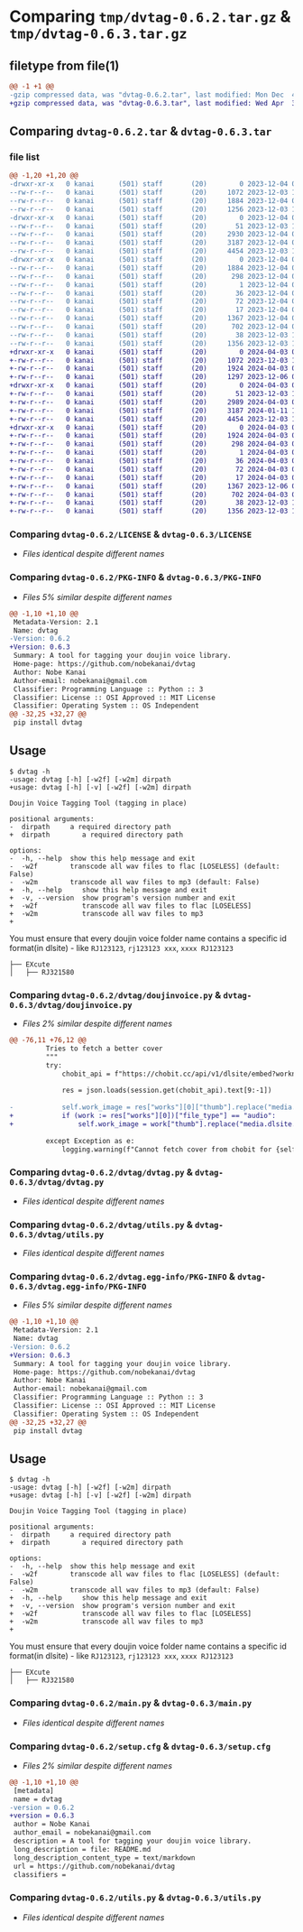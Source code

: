 # Comparing `tmp/dvtag-0.6.2.tar.gz` & `tmp/dvtag-0.6.3.tar.gz`

## filetype from file(1)

```diff
@@ -1 +1 @@
-gzip compressed data, was "dvtag-0.6.2.tar", last modified: Mon Dec  4 08:24:02 2023, max compression
+gzip compressed data, was "dvtag-0.6.3.tar", last modified: Wed Apr  3 08:02:37 2024, max compression
```

## Comparing `dvtag-0.6.2.tar` & `dvtag-0.6.3.tar`

### file list

```diff
@@ -1,20 +1,20 @@
-drwxr-xr-x   0 kanai      (501) staff       (20)        0 2023-12-04 08:24:02.325985 dvtag-0.6.2/
--rw-r--r--   0 kanai      (501) staff       (20)     1072 2023-12-03 11:13:02.000000 dvtag-0.6.2/LICENSE
--rw-r--r--   0 kanai      (501) staff       (20)     1884 2023-12-04 08:24:02.325925 dvtag-0.6.2/PKG-INFO
--rw-r--r--   0 kanai      (501) staff       (20)     1256 2023-12-03 11:13:02.000000 dvtag-0.6.2/README.md
-drwxr-xr-x   0 kanai      (501) staff       (20)        0 2023-12-04 08:24:02.324589 dvtag-0.6.2/dvtag/
--rw-r--r--   0 kanai      (501) staff       (20)       51 2023-12-03 11:13:02.000000 dvtag-0.6.2/dvtag/__init__.py
--rw-r--r--   0 kanai      (501) staff       (20)     2930 2023-12-04 08:22:21.000000 dvtag-0.6.2/dvtag/doujinvoice.py
--rw-r--r--   0 kanai      (501) staff       (20)     3187 2023-12-04 08:23:29.000000 dvtag-0.6.2/dvtag/dvtag.py
--rw-r--r--   0 kanai      (501) staff       (20)     4454 2023-12-03 11:13:02.000000 dvtag-0.6.2/dvtag/utils.py
-drwxr-xr-x   0 kanai      (501) staff       (20)        0 2023-12-04 08:24:02.325667 dvtag-0.6.2/dvtag.egg-info/
--rw-r--r--   0 kanai      (501) staff       (20)     1884 2023-12-04 08:24:02.000000 dvtag-0.6.2/dvtag.egg-info/PKG-INFO
--rw-r--r--   0 kanai      (501) staff       (20)      298 2023-12-04 08:24:02.000000 dvtag-0.6.2/dvtag.egg-info/SOURCES.txt
--rw-r--r--   0 kanai      (501) staff       (20)        1 2023-12-04 08:24:02.000000 dvtag-0.6.2/dvtag.egg-info/dependency_links.txt
--rw-r--r--   0 kanai      (501) staff       (20)       36 2023-12-04 08:24:02.000000 dvtag-0.6.2/dvtag.egg-info/entry_points.txt
--rw-r--r--   0 kanai      (501) staff       (20)       72 2023-12-04 08:24:02.000000 dvtag-0.6.2/dvtag.egg-info/requires.txt
--rw-r--r--   0 kanai      (501) staff       (20)       17 2023-12-04 08:24:02.000000 dvtag-0.6.2/dvtag.egg-info/top_level.txt
--rw-r--r--   0 kanai      (501) staff       (20)     1367 2023-12-04 05:18:49.000000 dvtag-0.6.2/main.py
--rw-r--r--   0 kanai      (501) staff       (20)      702 2023-12-04 08:24:02.326256 dvtag-0.6.2/setup.cfg
--rw-r--r--   0 kanai      (501) staff       (20)       38 2023-12-03 11:13:02.000000 dvtag-0.6.2/setup.py
--rw-r--r--   0 kanai      (501) staff       (20)     1356 2023-12-03 11:13:02.000000 dvtag-0.6.2/utils.py
+drwxr-xr-x   0 kanai      (501) staff       (20)        0 2024-04-03 08:02:37.801984 dvtag-0.6.3/
+-rw-r--r--   0 kanai      (501) staff       (20)     1072 2023-12-03 11:13:02.000000 dvtag-0.6.3/LICENSE
+-rw-r--r--   0 kanai      (501) staff       (20)     1924 2024-04-03 08:02:37.801927 dvtag-0.6.3/PKG-INFO
+-rw-r--r--   0 kanai      (501) staff       (20)     1297 2023-12-06 05:23:19.000000 dvtag-0.6.3/README.md
+drwxr-xr-x   0 kanai      (501) staff       (20)        0 2024-04-03 08:02:37.800691 dvtag-0.6.3/dvtag/
+-rw-r--r--   0 kanai      (501) staff       (20)       51 2023-12-03 11:13:02.000000 dvtag-0.6.3/dvtag/__init__.py
+-rw-r--r--   0 kanai      (501) staff       (20)     2989 2024-04-03 07:49:47.000000 dvtag-0.6.3/dvtag/doujinvoice.py
+-rw-r--r--   0 kanai      (501) staff       (20)     3187 2024-01-11 10:56:35.000000 dvtag-0.6.3/dvtag/dvtag.py
+-rw-r--r--   0 kanai      (501) staff       (20)     4454 2023-12-03 11:13:02.000000 dvtag-0.6.3/dvtag/utils.py
+drwxr-xr-x   0 kanai      (501) staff       (20)        0 2024-04-03 08:02:37.801717 dvtag-0.6.3/dvtag.egg-info/
+-rw-r--r--   0 kanai      (501) staff       (20)     1924 2024-04-03 08:02:37.000000 dvtag-0.6.3/dvtag.egg-info/PKG-INFO
+-rw-r--r--   0 kanai      (501) staff       (20)      298 2024-04-03 08:02:37.000000 dvtag-0.6.3/dvtag.egg-info/SOURCES.txt
+-rw-r--r--   0 kanai      (501) staff       (20)        1 2024-04-03 08:02:37.000000 dvtag-0.6.3/dvtag.egg-info/dependency_links.txt
+-rw-r--r--   0 kanai      (501) staff       (20)       36 2024-04-03 08:02:37.000000 dvtag-0.6.3/dvtag.egg-info/entry_points.txt
+-rw-r--r--   0 kanai      (501) staff       (20)       72 2024-04-03 08:02:37.000000 dvtag-0.6.3/dvtag.egg-info/requires.txt
+-rw-r--r--   0 kanai      (501) staff       (20)       17 2024-04-03 08:02:37.000000 dvtag-0.6.3/dvtag.egg-info/top_level.txt
+-rw-r--r--   0 kanai      (501) staff       (20)     1367 2023-12-06 05:19:55.000000 dvtag-0.6.3/main.py
+-rw-r--r--   0 kanai      (501) staff       (20)      702 2024-04-03 08:02:37.802202 dvtag-0.6.3/setup.cfg
+-rw-r--r--   0 kanai      (501) staff       (20)       38 2023-12-03 11:13:02.000000 dvtag-0.6.3/setup.py
+-rw-r--r--   0 kanai      (501) staff       (20)     1356 2023-12-03 11:13:02.000000 dvtag-0.6.3/utils.py
```

### Comparing `dvtag-0.6.2/LICENSE` & `dvtag-0.6.3/LICENSE`

 * *Files identical despite different names*

### Comparing `dvtag-0.6.2/PKG-INFO` & `dvtag-0.6.3/PKG-INFO`

 * *Files 5% similar despite different names*

```diff
@@ -1,10 +1,10 @@
 Metadata-Version: 2.1
 Name: dvtag
-Version: 0.6.2
+Version: 0.6.3
 Summary: A tool for tagging your doujin voice library.
 Home-page: https://github.com/nobekanai/dvtag
 Author: Nobe Kanai
 Author-email: nobekanai@gmail.com
 Classifier: Programming Language :: Python :: 3
 Classifier: License :: OSI Approved :: MIT License
 Classifier: Operating System :: OS Independent
@@ -32,25 +32,27 @@
 pip install dvtag
 ```
 
 ## Usage
 
 ```
 $ dvtag -h
-usage: dvtag [-h] [-w2f] [-w2m] dirpath
+usage: dvtag [-h] [-v] [-w2f] [-w2m] dirpath
 
 Doujin Voice Tagging Tool (tagging in place)
 
 positional arguments:
-  dirpath     a required directory path
+  dirpath        a required directory path
 
 options:
-  -h, --help  show this help message and exit
-  -w2f        transcode all wav files to flac [LOSELESS] (default: False)
-  -w2m        transcode all wav files to mp3 (default: False)
+  -h, --help     show this help message and exit
+  -v, --version  show program's version number and exit
+  -w2f           transcode all wav files to flac [LOSELESS]
+  -w2m           transcode all wav files to mp3
+
 ```
 
 You must ensure that every doujin voice folder name contains a specific id format(in dlsite) - like `RJ123123`, `rj123123 xxx`, `xxxx RJ123123`
 
 ```
 ├── EXcute
 │   ├── RJ321580
```

### Comparing `dvtag-0.6.2/dvtag/doujinvoice.py` & `dvtag-0.6.3/dvtag/doujinvoice.py`

 * *Files 2% similar despite different names*

```diff
@@ -76,11 +76,12 @@
         Tries to fetch a better cover
         """
         try:
             chobit_api = f"https://chobit.cc/api/v1/dlsite/embed?workno={self.rjid}"
 
             res = json.loads(session.get(chobit_api).text[9:-1])
 
-            self.work_image = res["works"][0]["thumb"].replace("media.dlsite.com/chobit", "file.chobit.cc", 1)
+            if (work := res["works"][0])["file_type"] == "audio":
+                self.work_image = work["thumb"].replace("media.dlsite.com/chobit", "file.chobit.cc", 1)
 
         except Exception as e:
             logging.warning(f"Cannot fetch cover from chobit for {self.rjid}: {e}")
```

### Comparing `dvtag-0.6.2/dvtag/dvtag.py` & `dvtag-0.6.3/dvtag/dvtag.py`

 * *Files identical despite different names*

### Comparing `dvtag-0.6.2/dvtag/utils.py` & `dvtag-0.6.3/dvtag/utils.py`

 * *Files identical despite different names*

### Comparing `dvtag-0.6.2/dvtag.egg-info/PKG-INFO` & `dvtag-0.6.3/dvtag.egg-info/PKG-INFO`

 * *Files 5% similar despite different names*

```diff
@@ -1,10 +1,10 @@
 Metadata-Version: 2.1
 Name: dvtag
-Version: 0.6.2
+Version: 0.6.3
 Summary: A tool for tagging your doujin voice library.
 Home-page: https://github.com/nobekanai/dvtag
 Author: Nobe Kanai
 Author-email: nobekanai@gmail.com
 Classifier: Programming Language :: Python :: 3
 Classifier: License :: OSI Approved :: MIT License
 Classifier: Operating System :: OS Independent
@@ -32,25 +32,27 @@
 pip install dvtag
 ```
 
 ## Usage
 
 ```
 $ dvtag -h
-usage: dvtag [-h] [-w2f] [-w2m] dirpath
+usage: dvtag [-h] [-v] [-w2f] [-w2m] dirpath
 
 Doujin Voice Tagging Tool (tagging in place)
 
 positional arguments:
-  dirpath     a required directory path
+  dirpath        a required directory path
 
 options:
-  -h, --help  show this help message and exit
-  -w2f        transcode all wav files to flac [LOSELESS] (default: False)
-  -w2m        transcode all wav files to mp3 (default: False)
+  -h, --help     show this help message and exit
+  -v, --version  show program's version number and exit
+  -w2f           transcode all wav files to flac [LOSELESS]
+  -w2m           transcode all wav files to mp3
+
 ```
 
 You must ensure that every doujin voice folder name contains a specific id format(in dlsite) - like `RJ123123`, `rj123123 xxx`, `xxxx RJ123123`
 
 ```
 ├── EXcute
 │   ├── RJ321580
```

### Comparing `dvtag-0.6.2/main.py` & `dvtag-0.6.3/main.py`

 * *Files identical despite different names*

### Comparing `dvtag-0.6.2/setup.cfg` & `dvtag-0.6.3/setup.cfg`

 * *Files 2% similar despite different names*

```diff
@@ -1,10 +1,10 @@
 [metadata]
 name = dvtag
-version = 0.6.2
+version = 0.6.3
 author = Nobe Kanai
 author_email = nobekanai@gmail.com
 description = A tool for tagging your doujin voice library.
 long_description = file: README.md
 long_description_content_type = text/markdown
 url = https://github.com/nobekanai/dvtag
 classifiers =
```

### Comparing `dvtag-0.6.2/utils.py` & `dvtag-0.6.3/utils.py`

 * *Files identical despite different names*

